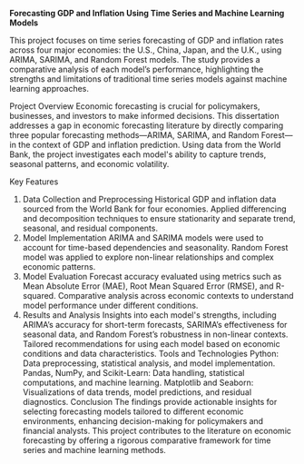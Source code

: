 **Forecasting GDP and Inflation Using Time Series and Machine Learning Models**


This project focuses on time series forecasting of GDP and inflation rates across four major economies: the U.S., China, Japan, and the U.K., using ARIMA, SARIMA, and Random Forest models. The study provides a comparative analysis of each model’s performance, highlighting the strengths and limitations of traditional time series models against machine learning approaches.

Project Overview
Economic forecasting is crucial for policymakers, businesses, and investors to make informed decisions. This dissertation addresses a gap in economic forecasting literature by directly comparing three popular forecasting methods—ARIMA, SARIMA, and Random Forest—in the context of GDP and inflation prediction. Using data from the World Bank, the project investigates each model's ability to capture trends, seasonal patterns, and economic volatility.

Key Features
1. Data Collection and Preprocessing
Historical GDP and inflation data sourced from the World Bank for four economies.
Applied differencing and decomposition techniques to ensure stationarity and separate trend, seasonal, and residual components.
2. Model Implementation
ARIMA and SARIMA models were used to account for time-based dependencies and seasonality.
Random Forest model was applied to explore non-linear relationships and complex economic patterns.
3. Model Evaluation
Forecast accuracy evaluated using metrics such as Mean Absolute Error (MAE), Root Mean Squared Error (RMSE), and R-squared.
Comparative analysis across economic contexts to understand model performance under different conditions.
4. Results and Analysis
Insights into each model's strengths, including ARIMA’s accuracy for short-term forecasts, SARIMA’s effectiveness for seasonal data, and Random Forest’s robustness in non-linear contexts.
Tailored recommendations for using each model based on economic conditions and data characteristics.
Tools and Technologies
Python: Data preprocessing, statistical analysis, and model implementation.
Pandas, NumPy, and Scikit-Learn: Data handling, statistical computations, and machine learning.
Matplotlib and Seaborn: Visualizations of data trends, model predictions, and residual diagnostics.
Conclusion
The findings provide actionable insights for selecting forecasting models tailored to different economic environments, enhancing decision-making for policymakers and financial analysts. This project contributes to the literature on economic forecasting by offering a rigorous comparative framework for time series and machine learning methods.
